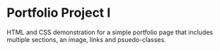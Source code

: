 # Portfolio Project I

HTML and CSS demonstration for a simple portfolio page that includes multiple sections, an image, links and psuedo-classes.
